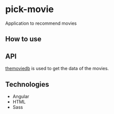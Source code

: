 # pick-movie
Application to recommend movies

## How to use


## API
[themoviedb](https://developers.themoviedb.org/3/getting-started/introduction) is used to get the data of the movies.

## Technologies
* Angular
* HTML
* Sass
